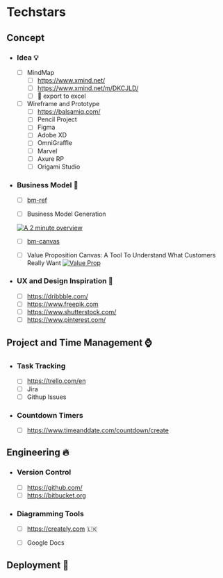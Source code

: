 # Techstars

## Concept
* ### Idea  :bulb:
  - [ ] MindMap
    - [ ] https://www.xmind.net/
    - [ ] https://www.xmind.net/m/DKCJLD/
    - [ ]  :key: export to excel 
  - [ ] Wireframe and Prototype
    - [ ] https://balsamiq.com/
    - [ ] Pencil Project
    - [ ] Figma
    - [ ] Adobe XD
    - [ ] OmniGraffle
    - [ ] Marvel
    - [ ] Axure RP
    - [ ] Origami Studio
  
* ### Business Model :rocket:

  - [ ] [bm-ref](https://www.strategyzer.com/canvas/business-model-canvas)
  
  - [ ] Business Model Generation
  
   [![A 2 minute overview](https://www.strategyzer.com/hubfs/Strategyzer_November2018%20Theme/images/online-course-what-you-get-videos-f882b4b0bd381989e6ec094a80fe6ba92a6fc3a5053ca45154d3e364a3a96374.svg)](https://vimeo.com/78350794)

  
  - [ ] [bm-canvas](https://github.com/anjana-somathilake/Techstars/blob/master/Business%20Model/the-business-model-canvas.pdf)

  - [ ] Value Proposition Canvas: A Tool To Understand What Customers Really Want
   [![Value Prop](https://img.youtube.com/vi/ReM1uqmVfP0/maxresdefault.jpg)](https://youtu.be/ReM1uqmVfP0)
    

* ### UX and Design Inspiration  :high_heel:
  - [ ] https://dribbble.com/
  - [ ] https://www.freepik.com
  - [ ] https://www.shutterstock.com/
  - [ ] https://www.pinterest.com/

## Project and Time Management  :watch:

* ### Task Tracking
  - [ ] https://trello.com/en
  - [ ] Jira
  - [ ] Githup Issues
  
*  ### Countdown Timers

    - [ ] https://www.timeanddate.com/countdown/create
    
## Engineering  :fire:

* ### Version Control
  - [ ] https://github.com/
  - [ ] https://bitbucket.org
  
* ### Diagramming Tools
  - [ ] https://creately.com 🇱🇰
  - [ ] Google Docs
  
  
## Deployment  :beers:

